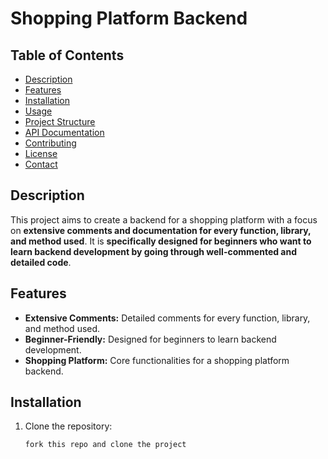 # Shopping Platform Backend

## Table of Contents
- [Description](#description)
- [Features](#features)
- [Installation](#installation)
- [Usage](#usage)
- [Project Structure](#project-structure)
- [API Documentation](#api-documentation)
- [Contributing](#contributing)
- [License](#license)
- [Contact](#contact)


## Description
This project aims to create a backend for a shopping platform with a focus on __extensive comments and documentation for every function, library, and method used__. It is __specifically designed for beginners who want to learn backend development by going through well-commented and detailed code__.

## Features
- **Extensive Comments:** Detailed comments for every function, library, and method used.
- **Beginner-Friendly:** Designed for beginners to learn backend development.
- **Shopping Platform:** Core functionalities for a shopping platform backend.

## Installation
1. Clone the repository:
   ```sh
   fork this repo and clone the project 
